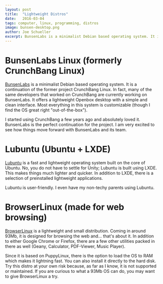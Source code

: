 ```yaml
---
layout: post
title:  "Lightweight Distros"
date:   2016-03-04
tags: computer, linux, programming, distros
image: bunsen-desktop.png
author: Joe Schueller
excerpt: BunsenLabs is a minimalist Debian based operating system. It is a continuation of the former project CrunchBang Linux. In fact, many of the same developers that worked on CrunchBang are currently working on BunsenLabs.
---
```

# BunsenLabs Linux (formerly CrunchBang Linux) #
[BunsenLabs](https://www.bunsenlabs.org/) is a minimalist Debian based operating system. It is a continuation of the former project CrunchBang Linux. In fact, many of the same developers that worked on CrunchBang are currently working on BunsenLabs. It offers a lightweight Openbox desktop with a simple and clean interface. Most everything in this system is customizable (though I find the OS great right "out-of-the-box").

I started using CrunchBang a few years ago and absolutely loved it. BunsenLabs is the perfect continuation for the project. I am very excited to see how things move forward with BunsenLabs and its team.

# Lubuntu (Ubuntu + LXDE) #
[Lubuntu](http://lubuntu.net/) is a fast and lightweight operating system built on the core of Ubuntu. No, you do not have to settle for Unity; Lubuntu is built using LXDE. This makes things much lighter and quicker. In addition to LXDE, there is a selection of preinstalled lightweight applications.

Lubuntu is user-friendly. I even have my non-techy parents using Lubuntu.

# BrowserLinux (made for web browsing) #
[BrowserLinux](http://www.browserlinux.com/) is a lightweight and small distribution. Coming in around 93Mb, it is designed for browsing the web and... that's about it. In addition to either Google Chrome or Firefox, there are a few other utilities packed in there as well (Geany, Calculator, PDF-Viewer, Music Player).

Since it is based on PuppyLinux, there is the option to load the OS to RAM which makes it lightning fast. You can also install it directly to the hard disk. Try this distro at your own risk because, as far as I know, it is not supported or maintained. If you are curious to what a 93Mb OS can do, you may want to give BrowserLinux a try.
